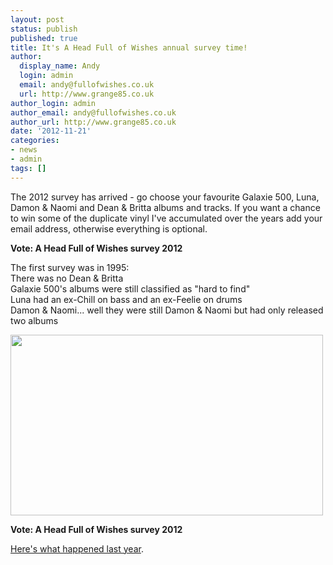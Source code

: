 ```yaml
---
layout: post
status: publish
published: true
title: It's A Head Full of Wishes annual survey time!
author:
  display_name: Andy
  login: admin
  email: andy@fullofwishes.co.uk
  url: http://www.grange85.co.uk
author_login: admin
author_email: andy@fullofwishes.co.uk
author_url: http://www.grange85.co.uk
date: '2012-11-21'
categories:
- news
- admin
tags: []
---
```

<p>The 2012 survey has arrived - go choose your favourite Galaxie 500, Luna, Damon & Naomi and Dean & Britta albums and tracks. If you want a chance to win some of the duplicate vinyl I've accumulated over the years add your email address, otherwise everything is optional.</p>
<p><strong>Vote: <span class="removed_link" title="https://www.fullofwishes.co.uk/database/survey/surveyform">A Head Full of Wishes survey 2012</span></strong></p>
<p>The first survey was in 1995:<br />
There was no Dean & Britta<br />
Galaxie 500's albums were still classified as "hard to find"<br />
Luna had an ex-Chill on bass and an ex-Feelie on drums<br />
Damon & Naomi... well they were still Damon & Naomi but had only released two albums</p>
<p><img src="https://media.fullofwishes.co.uk/ahfow/uploads/2011/12/voting-machine.jpg" alt="" title="voting-machine" width="500" height="289" class="aligncenter size-full wp-image-2265" /></p>
<p><strong>Vote: <span class="removed_link" title="https://www.fullofwishes.co.uk/database/survey/surveyform">A Head Full of Wishes survey 2012</span></strong></p>
<p><a href="/survey-results-2011/">Here's what happened last year</a>.</p>
